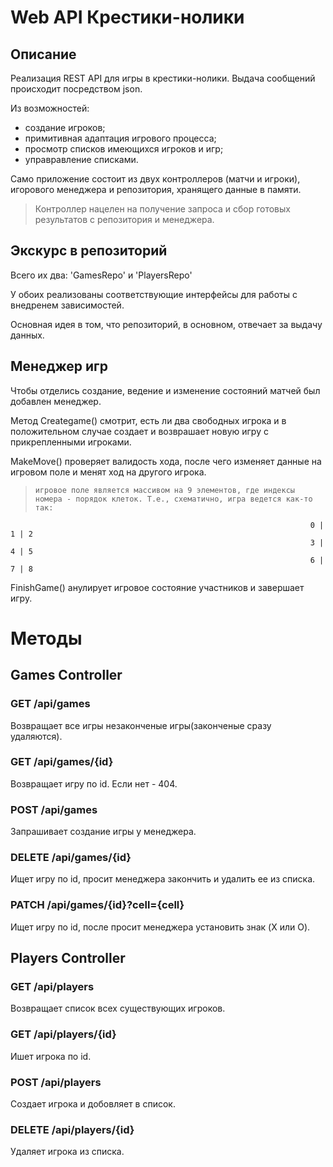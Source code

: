 # Web API Крестики-нолики

## Описание
Реализация REST API для игры в крестики-нолики. Выдача сообщений происходит посредством json.

Из возможностей:
  - создание игроков;
  - примитивная адаптация игрового процесса;
  - просмотр списков имеющихся игроков и игр;
  - управравление списками.

Само приложение состоит из двух контроллеров (матчи и игроки), игорового менеджера и репозитория, хранящего данные в памяти.

> Контроллер нацелен на получение запроса и сбор готовых результатов с репозитория и менеджера.

## Экскурс в репозиторий
Всего их два: 'GamesRepo' и 'PlayersRepo'

У обоих реализованы соответствующие интерфейсы для работы с внедренем зависимостей.

Основная идея в том, что репозиторий, в основном, отвечает за выдачу данных.

## Менеджер игр
Чтобы отделись создание, ведение и изменение состояний матчей был добавлен менеджер.

Метод Creategame() смотрит, есть ли два свободных игрока и в положительном случае создает и возврашает новую игру с прикрепленными игроками.

MakeMove() проверяет валидость хода, после чего изменяет данные на игровом поле и менят ход на другого игрока.
  >     игровое поле является массивом на 9 элементов, где индексы номера - порядок клеток. Т.е., схематично, игра ведется как-то так:
                                                                       0 | 1 | 2
                                                                       3 | 4 | 5
                                                                       6 | 7 | 8
FinishGame() анулирует игровое состояние участников и завершает игру.

# Методы
## Games Controller
### GET /api/games
Возвращает все игры незаконченые игры(законченые сразу удаляются).

### GET /api/games/{id}
Возвращает игру по id. Если нет - 404.

### POST /api/games
Запрашивает создание игры у менеджера.

### DELETE /api/games/{id}
Ищет игру по id, просит менеджера закончить и удалить ее из списка.

### PATCH /api/games/{id}?cell={cell}
Ищет игру по id, после просит менеджера установить знак (X или O).

## Players Controller
### GET /api/players
Возвращает список всех существующих игроков. 

### GET /api/players/{id}
Ишет игрока по id.

### POST /api/players
Создает игрока и добовляет в список.

### DELETE /api/players/{id}
Удаляет игрока из списка.
